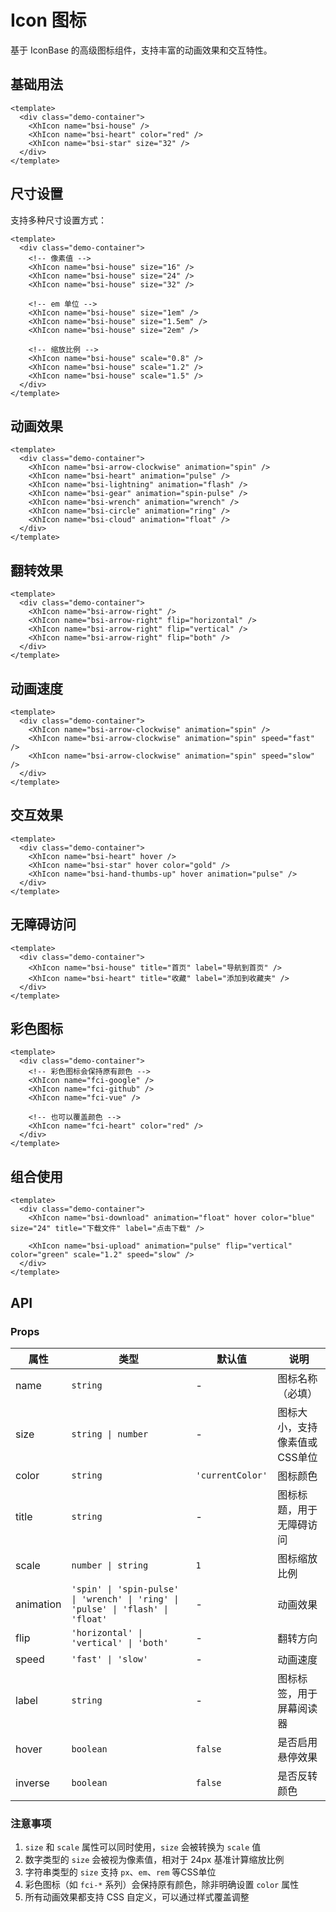 # Icon 图标

基于 IconBase 的高级图标组件，支持丰富的动画效果和交互特性。

## 基础用法

```vue
<template>
  <div class="demo-container">
    <XhIcon name="bsi-house" />
    <XhIcon name="bsi-heart" color="red" />
    <XhIcon name="bsi-star" size="32" />
  </div>
</template>
```

## 尺寸设置

支持多种尺寸设置方式：

```vue
<template>
  <div class="demo-container">
    <!-- 像素值 -->
    <XhIcon name="bsi-house" size="16" />
    <XhIcon name="bsi-house" size="24" />
    <XhIcon name="bsi-house" size="32" />

    <!-- em 单位 -->
    <XhIcon name="bsi-house" size="1em" />
    <XhIcon name="bsi-house" size="1.5em" />
    <XhIcon name="bsi-house" size="2em" />

    <!-- 缩放比例 -->
    <XhIcon name="bsi-house" scale="0.8" />
    <XhIcon name="bsi-house" scale="1.2" />
    <XhIcon name="bsi-house" scale="1.5" />
  </div>
</template>
```

## 动画效果

```vue
<template>
  <div class="demo-container">
    <XhIcon name="bsi-arrow-clockwise" animation="spin" />
    <XhIcon name="bsi-heart" animation="pulse" />
    <XhIcon name="bsi-lightning" animation="flash" />
    <XhIcon name="bsi-gear" animation="spin-pulse" />
    <XhIcon name="bsi-wrench" animation="wrench" />
    <XhIcon name="bsi-circle" animation="ring" />
    <XhIcon name="bsi-cloud" animation="float" />
  </div>
</template>
```

## 翻转效果

```vue
<template>
  <div class="demo-container">
    <XhIcon name="bsi-arrow-right" />
    <XhIcon name="bsi-arrow-right" flip="horizontal" />
    <XhIcon name="bsi-arrow-right" flip="vertical" />
    <XhIcon name="bsi-arrow-right" flip="both" />
  </div>
</template>
```

## 动画速度

```vue
<template>
  <div class="demo-container">
    <XhIcon name="bsi-arrow-clockwise" animation="spin" />
    <XhIcon name="bsi-arrow-clockwise" animation="spin" speed="fast" />
    <XhIcon name="bsi-arrow-clockwise" animation="spin" speed="slow" />
  </div>
</template>
```

## 交互效果

```vue
<template>
  <div class="demo-container">
    <XhIcon name="bsi-heart" hover />
    <XhIcon name="bsi-star" hover color="gold" />
    <XhIcon name="bsi-hand-thumbs-up" hover animation="pulse" />
  </div>
</template>
```

## 无障碍访问

```vue
<template>
  <div class="demo-container">
    <XhIcon name="bsi-house" title="首页" label="导航到首页" />
    <XhIcon name="bsi-heart" title="收藏" label="添加到收藏夹" />
  </div>
</template>
```

## 彩色图标

```vue
<template>
  <div class="demo-container">
    <!-- 彩色图标会保持原有颜色 -->
    <XhIcon name="fci-google" />
    <XhIcon name="fci-github" />
    <XhIcon name="fci-vue" />

    <!-- 也可以覆盖颜色 -->
    <XhIcon name="fci-heart" color="red" />
  </div>
</template>
```

## 组合使用

```vue
<template>
  <div class="demo-container">
    <XhIcon name="bsi-download" animation="float" hover color="blue" size="24" title="下载文件" label="点击下载" />

    <XhIcon name="bsi-upload" animation="pulse" flip="vertical" color="green" scale="1.2" speed="slow" />
  </div>
</template>
```

## API

### Props

| 属性      | 类型                                                                            | 默认值           | 说明                          |
| --------- | ------------------------------------------------------------------------------- | ---------------- | ----------------------------- |
| name      | `string`                                                                        | -                | 图标名称（必填）              |
| size      | `string \| number`                                                              | -                | 图标大小，支持像素值或CSS单位 |
| color     | `string`                                                                        | `'currentColor'` | 图标颜色                      |
| title     | `string`                                                                        | -                | 图标标题，用于无障碍访问      |
| scale     | `number \| string`                                                              | `1`              | 图标缩放比例                  |
| animation | `'spin' \| 'spin-pulse' \| 'wrench' \| 'ring' \| 'pulse' \| 'flash' \| 'float'` | -                | 动画效果                      |
| flip      | `'horizontal' \| 'vertical' \| 'both'`                                          | -                | 翻转方向                      |
| speed     | `'fast' \| 'slow'`                                                              | -                | 动画速度                      |
| label     | `string`                                                                        | -                | 图标标签，用于屏幕阅读器      |
| hover     | `boolean`                                                                       | `false`          | 是否启用悬停效果              |
| inverse   | `boolean`                                                                       | `false`          | 是否反转颜色                  |

### 注意事项

1. `size` 和 `scale` 属性可以同时使用，`size` 会被转换为 `scale` 值
2. 数字类型的 `size` 会被视为像素值，相对于 24px 基准计算缩放比例
3. 字符串类型的 `size` 支持 `px`、`em`、`rem` 等CSS单位
4. 彩色图标（如 `fci-*` 系列）会保持原有颜色，除非明确设置 `color` 属性
5. 所有动画效果都支持 CSS 自定义，可以通过样式覆盖调整
